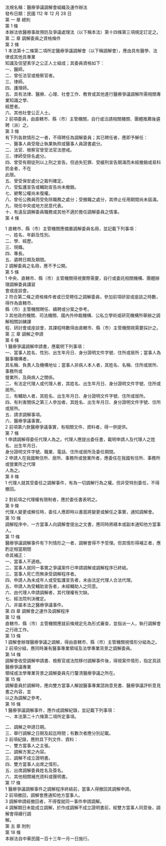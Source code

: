 法規名稱：醫療爭議調解會組織及運作辦法  
發布日期：民國 112 年 12 月 28 日  
第 一 章 總則  
第 1 條  
本辦法依醫療事故預防及爭議處理法（以下稱本法）第十四條第三項規定訂定之。  
第 二 章 調解委員之資格條件  
第 2 條  
1 本法第十二條第二項所定醫療爭議調解會（以下稱調解會），應由具有醫學、法律或其他具專業  
知識及信望素孚之公正人士組成；其委員資格如下：  
一、醫師。  
二、曾任法官或檢察官者。  
三、律師。  
四、護理師。  
五、具有法律、醫療、心理、社會工作、教育或其他進行醫療爭議調解所需相關專業知識之學、  
經歷者。  
六、其他社會公正人士。  
2 前項委員，由直轄市、縣（市）主管機關，自行或洽請相關機關、團體推薦後遴聘（派）之。  
第 3 條  
有下列各款情形之一者，不得聘任為調解委員；其已聘任者，應即予解任：  
一、醫事人員受廢止執業執照或醫事人員證書處分。  
二、法官、檢察官曾受法官法懲戒。  
三、律師受除名處分。  
四、曾受有期徒刑以上刑之宣告。但過失犯罪、受緩刑宣告期滿而未經撤銷或易科罰金者，不在  
此限。  
五、曾受保安處分之裁判確定。  
六、受監護宣告或輔助宣告尚未撤銷。  
七、褫奪公權尚未復權。  
八、曾任公務員而受免除職務之處分；受撤職之處分，其停止任用期間尚未屆滿。  
九、現任中央或地方民意代表。  
十、有違反調解委員職務或其他不適於擔任調解委員之情事。  
第 4 條  


1 直轄市、縣（市）主管機關應備置調解委員名冊，並記載下列事項：  
一、姓名、年齡及性別。  
二、學、經歷。  
三、現職。  
四、專長。  
五、遴聘日期及期間。  
2 調解委員之名冊，應不予公開。  
第 5 條  
1 中央、直轄市、縣（市）主管機關得視實際需要，自行或委託相關機構、團體辦理調解委員講習  
會或座談會。  
2 符合第二條之資格條件者或已受聘任之調解委員，參加前項研習或座談之時數，得作為直轄市、  
縣（市）主管機關聘任、續聘或分案之參考。  
3 其他政府機關、司法機關、國內外仲裁機構、公私立學術或研究機構所舉辦之調解相關訓練課  
程、研討會或座談會，其課程時數得由直轄市、縣（市）主管機關視需要採計之。  
第 三 章 調解之申請  
第 6 條  
1 醫療爭議調解申請書，應載明下列事項：  
一、當事人姓名、性別、出生年月日、身分證明文件字號、住所或居所；當事人為醫事機構者，  
其名稱、負責人及機構地址；當事人非病人本人者，其姓名、名稱、住所或居所、事務所或  
營業所，及與病人之關係。  
二、有法定代理人或代理人者，其姓名、出生年月日、身分證明文件字號、住所或居所。  
三、有輔助人者，其姓名、出生年月日、身分證明文件字號、住所或居所。  
四、有利害關係之第三人參加者，其姓名、出生年月日、身分證明文件字號、住所或居所。  
五、請求調解事項。  
六、醫療爭議事實。  
2 前項第六款醫療爭議事實，有相關文件、資料者，得一併提供。  
第 7 條  
1 申請調解得委任代理人為之。代理人應提出委任書，載明申請人及代理人之姓名、出生年月日、  
身分證明文件字號、職業、電話、住所或居所及委任期間。  
2 申請人在我國無住所、居所、事務所或營業所者，應委任在我國有住所、事務所或營業所之代理  
人為之。  
第 8 條  
1 代理人就其受委任之調解事件，有為一切調解行為之權。但非受特別委任，不得撤回。  


2 對前項之代理權有限制者，應於委任書表明之。  
第 9 條  
代理人變更或解任時，委任人應即時以書面將變更或解任之事實，通知調解會。  
第 10 條  
調解程序中，一方當事人向調解會提出之文書，應同時將繕本或副本通知他方當事人。  
第 11 條  
醫療爭議調解事件有下列情形之一者，調解會得不予受理。但其情形得補正者，應酌定相當期間  
命其補正：  
一、當事人不適格。  
二、當事人就同一事實之爭議案件已申請調解或調解程序已終結。  
三、當事人死亡而無承受調解程序者。  
四、申請人為未成年人或受監護宣告者，未由法定代理人合法代理。  
五、申請人為受輔助宣告者，未經輔助人之同意。  
六、由代理人申請調解者，其代理權有欠缺。  
七、經法院判決確定。  
八、非屬本法之醫療爭議事件。  
第 四 章 調解會之運作及調解程序  
第 12 條  
直轄市、縣（市）主管機關應就前條規定先為形式審查，並指派一人，執行調解會之行政工作。  
第 13 條  
1 調解會辦理醫療爭議之調解，得由直轄市、縣（市）主管機關視情形分組為之。  
2 前項分組，應同時兼有醫事專業領域及法學專業背景之調解委員。  
第 14 條  
調解會收受調解申請書、檢察官或法院移付調解事件後，得視案件情形，指定具該醫療爭議專業  
領域或法學專業背景之調解委員先行釐清醫療爭議之所在。  
第 15 條  
調解委員於調解時，應向雙方當事人解說醫事專業諮詢意見書、醫療爭議評析意見書之內容，並  
以之為調解之參考。  
第 16 條  
1 醫療爭議調解事件，應作成調解紀錄，並記載下列事項：  
一、本法第二十六條第二項所定事項。  


二、調解之申請日期。  
三、舉行調解之日期及起迄時間；有數次者應分別記載。  
2 前項紀錄，應附具下列文件、資料：  
一、雙方當事人之主張。  
二、調解方案之內容。  
三、調解不成立證明書。  
四、雙方當事人出席之情形。  
五、出席調解委員姓名及簽名。  
六、其他相關補充資料或聲明書。  
第 17 條  
1 醫療爭議調解事件之調解程序終結前，當事人得撤回其調解申請。  
2 前項撤回，調解會應通知他方當事人。  
3 調解申請經撤回者，不得復就同一事件申請調解。  
4 調解期日未能成立調解，於作成調解不成立證明書前，經雙方當事人同意後，調解會得續行調  
解。  
第 五 章 附則  
第 18 條  
本辦法自中華民國一百十三年一月一日施行。  


